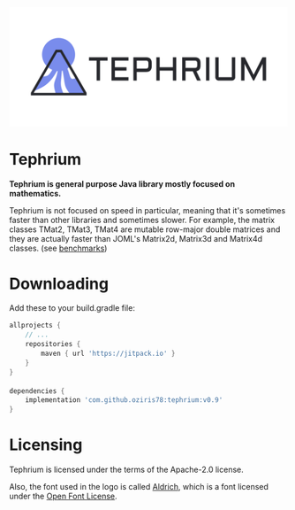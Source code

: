 




![logo not loaded](resources/current-logo/tephrium-banner.png)




# Tephrium

<b>Tephrium is general purpose Java library mostly focused on mathematics.</b>

Tephrium is not focused on speed in particular, meaning that it's sometimes faster than other libraries and sometimes slower. 
For example, the matrix classes TMat2, TMat3, TMat4 are mutable row-major double matrices and they are actually faster 
than JOML's Matrix2d, Matrix3d and Matrix4d classes. 
(see <a hreF="https://github.com/oziris78/tephrium/tree/main/src/test/java/com/twistral/benchmarks">benchmarks</a>)




# Downloading

Add these to your build.gradle file:

```gradle
allprojects {
    // ...
    repositories {
        maven { url 'https://jitpack.io' }
    }
}

dependencies {
    implementation 'com.github.oziris78:tephrium:v0.9'
}
```




# Licensing

Tephrium is licensed under the terms of the Apache-2.0 license.

Also, the font used in the logo is called <a href="https://fonts.google.com/specimen/Aldrich">Aldrich</a>, which is a font licensed under the <a href="https://github.com/oziris78/tephrium/blob/main/legal/logo-font/Aldrich-Regular-License-OFL.txt">Open Font License</a>.




